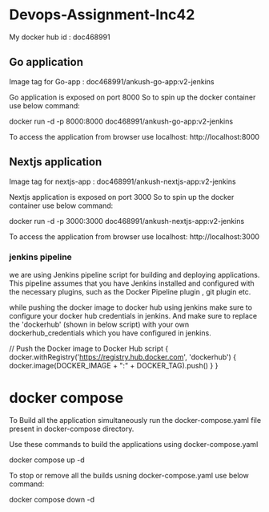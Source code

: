 # Devops-Assignment-Inc42

My docker hub id : doc468991


## Go application

Image tag for Go-app : doc468991/ankush-go-app:v2-jenkins

Go application is exposed on port 8000 So to spin up the docker container use below command:

docker run -d -p 8000:8000 doc468991/ankush-go-app:v2-jenkins

To access the application from browser use localhost: http://localhost:8000

## Nextjs application

Image tag for nextjs-app : doc468991/ankush-nextjs-app:v2-jenkins

Nextjs application is exposed on port 3000 So to spin up the docker container use below command:

docker run -d -p 3000:3000 doc468991/ankush-nextjs-app:v2-jenkins

To access the application from browser use localhost: http://localhost:3000


### jenkins pipeline

we are using Jenkins pipeline script for building and deploying applications. This pipeline assumes that you have Jenkins installed and configured with the necessary plugins, such as the Docker Pipeline plugin , git plugin etc.

while pushing the docker image to docker hub using jenkins make sure to configure your docker hub credentials in jenkins. 
And make sure to replace the 'dockerhub' (shown in below script) with your own dockerhub_credentials which you have configured in jenkins.

// Push the Docker image to Docker Hub
script {
    docker.withRegistry('https://registry.hub.docker.com', 'dockerhub') {
        docker.image(DOCKER_IMAGE + ":" + DOCKER_TAG).push()
    }
}


# docker compose 

To Build all the application simultaneously run the docker-compose.yaml file present in docker-compose directory.

Use these commands to build the applications using docker-compose.yaml

docker compose up -d

To stop or remove all the builds usning docker-compose.yaml use below command:

docker compose down -d
